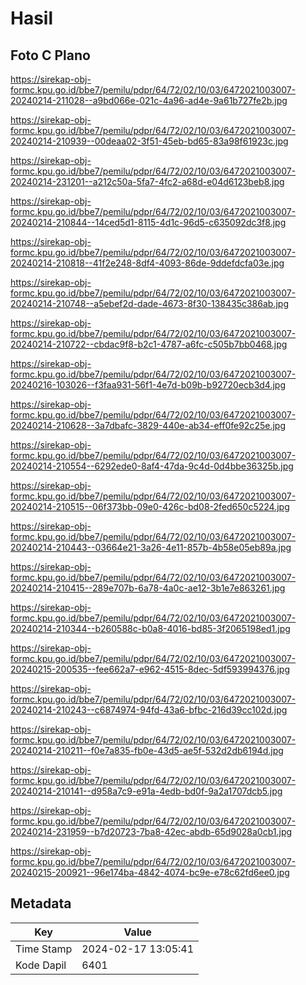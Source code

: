 # Hasil

## Foto C Plano

https://sirekap-obj-formc.kpu.go.id/bbe7/pemilu/pdpr/64/72/02/10/03/6472021003007-20240214-211028--a9bd066e-021c-4a96-ad4e-9a61b727fe2b.jpg

https://sirekap-obj-formc.kpu.go.id/bbe7/pemilu/pdpr/64/72/02/10/03/6472021003007-20240214-210939--00deaa02-3f51-45eb-bd65-83a98f61923c.jpg

https://sirekap-obj-formc.kpu.go.id/bbe7/pemilu/pdpr/64/72/02/10/03/6472021003007-20240214-231201--a212c50a-5fa7-4fc2-a68d-e04d6123beb8.jpg

https://sirekap-obj-formc.kpu.go.id/bbe7/pemilu/pdpr/64/72/02/10/03/6472021003007-20240214-210844--14ced5d1-8115-4d1c-96d5-c635092dc3f8.jpg

https://sirekap-obj-formc.kpu.go.id/bbe7/pemilu/pdpr/64/72/02/10/03/6472021003007-20240214-210818--41f2e248-8df4-4093-86de-9ddefdcfa03e.jpg

https://sirekap-obj-formc.kpu.go.id/bbe7/pemilu/pdpr/64/72/02/10/03/6472021003007-20240214-210748--a5ebef2d-dade-4673-8f30-138435c386ab.jpg

https://sirekap-obj-formc.kpu.go.id/bbe7/pemilu/pdpr/64/72/02/10/03/6472021003007-20240214-210722--cbdac9f8-b2c1-4787-a6fc-c505b7bb0468.jpg

https://sirekap-obj-formc.kpu.go.id/bbe7/pemilu/pdpr/64/72/02/10/03/6472021003007-20240216-103026--f3faa931-56f1-4e7d-b09b-b92720ecb3d4.jpg

https://sirekap-obj-formc.kpu.go.id/bbe7/pemilu/pdpr/64/72/02/10/03/6472021003007-20240214-210628--3a7dbafc-3829-440e-ab34-eff0fe92c25e.jpg

https://sirekap-obj-formc.kpu.go.id/bbe7/pemilu/pdpr/64/72/02/10/03/6472021003007-20240214-210554--6292ede0-8af4-47da-9c4d-0d4bbe36325b.jpg

https://sirekap-obj-formc.kpu.go.id/bbe7/pemilu/pdpr/64/72/02/10/03/6472021003007-20240214-210515--06f373bb-09e0-426c-bd08-2fed650c5224.jpg

https://sirekap-obj-formc.kpu.go.id/bbe7/pemilu/pdpr/64/72/02/10/03/6472021003007-20240214-210443--03664e21-3a26-4e11-857b-4b58e05eb89a.jpg

https://sirekap-obj-formc.kpu.go.id/bbe7/pemilu/pdpr/64/72/02/10/03/6472021003007-20240214-210415--289e707b-6a78-4a0c-ae12-3b1e7e863261.jpg

https://sirekap-obj-formc.kpu.go.id/bbe7/pemilu/pdpr/64/72/02/10/03/6472021003007-20240214-210344--b260588c-b0a8-4016-bd85-3f2065198ed1.jpg

https://sirekap-obj-formc.kpu.go.id/bbe7/pemilu/pdpr/64/72/02/10/03/6472021003007-20240215-200535--fee662a7-e962-4515-8dec-5df593994376.jpg

https://sirekap-obj-formc.kpu.go.id/bbe7/pemilu/pdpr/64/72/02/10/03/6472021003007-20240214-210243--c6874974-94fd-43a6-bfbc-216d39cc102d.jpg

https://sirekap-obj-formc.kpu.go.id/bbe7/pemilu/pdpr/64/72/02/10/03/6472021003007-20240214-210211--f0e7a835-fb0e-43d5-ae5f-532d2db6194d.jpg

https://sirekap-obj-formc.kpu.go.id/bbe7/pemilu/pdpr/64/72/02/10/03/6472021003007-20240214-210141--d958a7c9-e91a-4edb-bd0f-9a2a1707dcb5.jpg

https://sirekap-obj-formc.kpu.go.id/bbe7/pemilu/pdpr/64/72/02/10/03/6472021003007-20240214-231959--b7d20723-7ba8-42ec-abdb-65d9028a0cb1.jpg

https://sirekap-obj-formc.kpu.go.id/bbe7/pemilu/pdpr/64/72/02/10/03/6472021003007-20240215-200921--96e174ba-4842-4074-bc9e-e78c62fd6ee0.jpg


## Metadata

| Key        | Value               |
| ---------- | ------------------- |
| Time Stamp | 2024-02-17 13:05:41 |
| Kode Dapil | 6401                |




